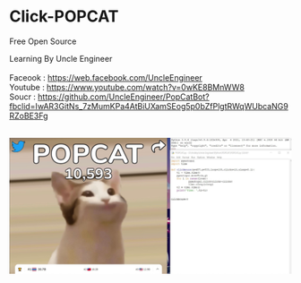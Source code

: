 # Click-POPCAT<br/>

Free Open Source<br/>

Learning By Uncle Engineer<br/><br/>
Faceook : https://web.facebook.com/UncleEngineer<br/>
Youtube : https://www.youtube.com/watch?v=0wKE8BMnWW8<br/>
Soucr   : https://github.com/UncleEngineer/PopCatBot?fbclid=IwAR3GitNs_7zMumKPa4AtBiUXamSEog5p0bZfPlgtRWqWUbcaNG9RZoBE3Fg<br/><br/>

![alt text](https://github.com/apichaicoding/Click-POPCAT/blob/main/POPCAT.jpg)

